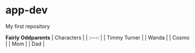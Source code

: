 # app-dev
My first repository

**Fairly Oddparents**
| Characters  |
| :---:       |
| Timmy Turner |
| Wanda       |
| Cosmo       |
| Mom         |
| Dad         |
